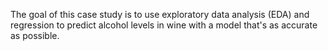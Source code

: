 The goal of this case study is to use exploratory data analysis (EDA) and regression to predict alcohol levels in wine with a model that's as accurate as possible. 
